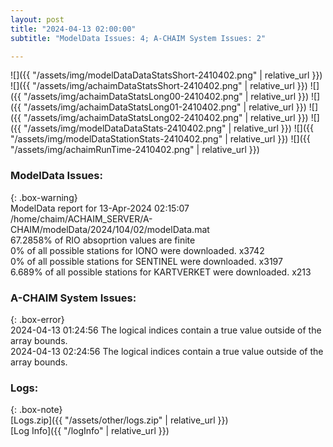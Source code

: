 ```yaml
---
layout: post
title: "2024-04-13 02:00:00"
subtitle: "ModelData Issues: 4; A-CHAIM System Issues: 2"

---
```


![]({{ "/assets/img/modelDataDataStatsShort-2410402.png" | relative_url }})
![]({{ "/assets/img/achaimDataStatsShort-2410402.png" | relative_url }})
![]({{ "/assets/img/achaimDataStatsLong00-2410402.png" | relative_url }})
![]({{ "/assets/img/achaimDataStatsLong01-2410402.png" | relative_url }})
![]({{ "/assets/img/achaimDataStatsLong02-2410402.png" | relative_url }})
![]({{ "/assets/img/modelDataDataStats-2410402.png" | relative_url }})
![]({{ "/assets/img/modelDataStationStats-2410402.png" | relative_url }})
![]({{ "/assets/img/achaimRunTime-2410402.png" | relative_url }})


### ModelData Issues:  
  
{: .box-warning}  
 ModelData report for 13-Apr-2024 02:15:07   
 /home/chaim/ACHAIM_SERVER/A-CHAIM/modelData/2024/104/02/modelData.mat   
 67.2858% of RIO absoprtion values are finite   
 0% of all possible stations for IONO were downloaded. x3742   
 0% of all possible stations for SENTINEL were downloaded. x3197   
 6.689% of all possible stations for KARTVERKET were downloaded. x213   
  
### A-CHAIM System Issues:  
  
{: .box-error}  
2024-04-13 01:24:56 The logical indices contain a true value outside of the array bounds.  
2024-04-13 02:24:56 The logical indices contain a true value outside of the array bounds.  

### Logs:  
  
{: .box-note}  
[Logs.zip]({{ "/assets/other/logs.zip" | relative_url }})  
[Log Info]({{ "/logInfo" | relative_url }})  
